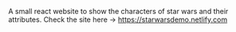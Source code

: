 A small react website to show the characters of star wars and their attributes.
Check the site here ->
https://starwarsdemo.netlify.com
